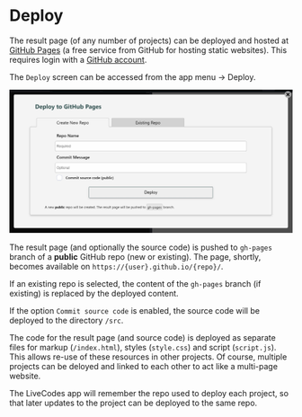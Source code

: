 # Deploy

The result page (of any number of projects) can be deployed and hosted at [GitHub Pages](https://pages.github.com/) (a free service from GitHub for hosting static websites). This requires login with a [GitHub account](./github-integration.md).

The `Deploy` screen can be accessed from the app menu → Deploy.

![LiveCodes Deploy](../../static/img/screenshots/deploy.jpg)

The result page (and optionally the source code) is pushed to `gh-pages` branch of a **public** GitHub repo (new or existing). The page, shortly, becomes available on `https://{user}.github.io/{repo}/`.

If an existing repo is selected, the content of the `gh-pages` branch (if existing) is replaced by the deployed content.

If the option `Commit source code` is enabled, the source code will be deployed to the directory `/src`.

The code for the result page (and source code) is deployed as separate files for markup (`/index.html`), styles (`style.css`) and script (`script.js`). This allows re-use of these resources in other projects. Of course, multiple projects can be deloyed and linked to each other to act like a multi-page website.

The LiveCodes app will remember the repo used to deploy each project, so that later updates to the project can be deployed to the same repo.
